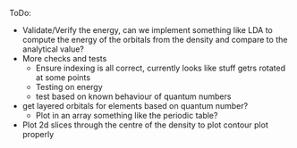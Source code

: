 ToDo:

- Validate/Verify the energy, can we implement something like LDA to compute the energy of the orbitals from the density and compare to the analytical value?
- More checks and tests
     - Ensure indexing is all correct, currently looks like stuff getrs rotated at some points
     - Testing on energy
     - test based on known behaviour of quantum numbers
- get layered orbitals for elements based on quantum number?
     - Plot in an array something like the periodic table?
- Plot 2d slices through the centre of the density to plot contour plot properly
